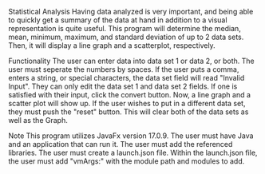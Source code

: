 Statistical Analysis
Having data analyzed is very important, and being able to quickly get a summary of the data at hand in addition to a visual representation is quite useful. This program will determine the median, mean, minimum, maximum, and standard deviation of up to 2 data sets. Then, it will display a line graph and a scatterplot, respectively.

Functionality
The user can enter data into data set 1 or data 2, or both. The user must seperate the numbers by spaces. If the user puts a comma, enters a string, or special characters, the data set field will read "Invalid Input". They can only edit the data set 1 and data set 2 fields. If one is satisfied with their input, click the convert button. Now, a line graph and a scatter plot will show up. If the user wishes to put in a different data set, they must push the "reset" button. This will clear both of the data sets as well as the Graph.

Note
This program utilizes JavaFx version 17.0.9. The user must have Java and an application that can run it. The user must add the referenced libraries. The user must create a launch.json file. Within the launch.json file, the user must add "vmArgs:" with the module path and modules to add.
